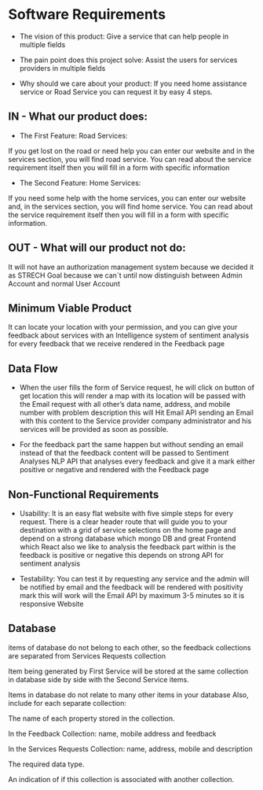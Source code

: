 # **Software Requirements**
* The vision of this product: Give a service that can help people in multiple fields 

* The pain point does this project solve: Assist the users for services providers in multiple fields 

* Why should we care about your product: If you need home assistance service or Road Service you can request it by easy 4 steps. 

 

## **IN - What our product does:**

- The First Feature: Road Services: 

If you get lost on the road or need help you can enter our website and in the services section, you will find road service. You can read about the service requirement itself then you will fill in a form with specific information  

- The Second Feature: Home Services: 

If you need some help with the home services, you can enter our website and, in the services section, you will find home service. You can read about the service requirement itself then you will fill in a form with specific information. 

## **OUT - What will our product not do:** 

It will not have an authorization management system because we decided it as STRECH Goal because we can`t until now distinguish between Admin Account and normal User Account	 

## **Minimum Viable Product** 

It can locate your location with your permission, and you can give your feedback about services with an Intelligence system of sentiment analysis for every feedback that we receive rendered in the Feedback page 

## **Data Flow**

* When the user fills the form of Service request, he will click on button of get location this will render a map with its location will be passed with the Email request with all other’s data name, address, and mobile number with problem description this will Hit Email API sending an Email with this content to the Service provider company administrator and his services will be provided as soon as possible. 

* For the feedback part the same happen but without sending an email instead of that the feedback content will be passed to Sentiment Analyses NLP API that analyses every feedback and give it a mark either positive or negative and rendered with the Feedback page 

## **Non-Functional Requirements**

* Usability: It is an easy flat website with five simple steps for every request. There is a clear header route that will guide you to your destination with a grid of service selections on the home page and depend on a strong database which mongo DB and great Frontend which React also we like to analysis the feedback part within is the feedback is positive or negative this depends on strong API for sentiment analysis 

* Testability: You can test it by requesting any service and the admin will be notified by email and the feedback will be rendered with positivity mark this will work will the Email API by maximum 3-5 minutes so it is responsive Website 

## **Database** 

items of database do not belong to each other, so the feedback collections are separated from Services Requests collection 

Item being generated by First Service will be stored at the same collection in database side by side with the Second Service items. 

Items in database do not relate to many other items in your database Also, include for each separate collection: 

The name of each property stored in the collection. 

In the Feedback Collection: name, mobile address and feedback 

In the Services Requests Collection: name, address, mobile and description 

The required data type. 

An indication of if this collection is associated with another collection. 

